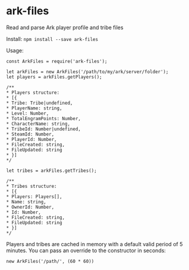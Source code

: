 # ark-files
Read and parse Ark player profile and tribe files

Install:
`npm install --save ark-files`

Usage:
```
const ArkFiles = require('ark-files');

let arkFiles = new ArkFiles('/path/to/my/ark/server/folder');
let players = arkFiles.getPlayers();

/**
* Players structure:
* [{
* Tribe: Tribe|undefined,
* PlayerName: string,
* Level: Number,
* TotalEngramPoints: Number,
* CharacterName: string,
* TribeId: Number|undefined,
* SteamId: Number,
* PlayerId: Number,
* FileCreated: string,
* FileUpdated: string
* }]
*/

let tribes = arkFiles.getTribes();

/**
* Tribes structure:
* [{
* Players: Players[],
* Name: string,
* OwnerId: Number,
* Id: Number,
* FileCreated: string,
* FileUpdated: string
* }]
*/

```

Players and tribes are cached in memory with a default valid period of 5 minutes. 
You can pass an override to the constructor in seconds:

`new ArkFiles('/path/', (60 * 60))`
